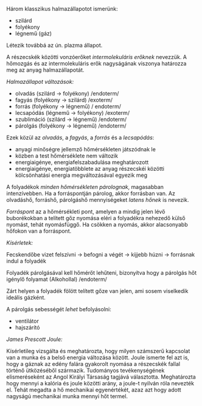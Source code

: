 Három klasszikus halmazállapotot ismerünk:

 - szilárd
 - folyékony
 - légnemű (gáz)

Létezik továbbá az ún. plazma állapot.

A részecskék közötti vonzóerőket *intermolekuláris erőknek* nevezzük. A hőmozgás és az intermolekuláris erők nagyságának viszonya határozza meg az anyag halmazállapotát.

*Halmazállapot változások:*
 - olvadás (szilárd → folyékony) /endoterm/
 - fagyás (folyékony → szilárd) /exoterm/
 - forrás (folyékony → légnemű) / endoterm/
 - lecsapódás (légnemű → folyékony) /exoterm/
 - szublimáció (szilárd → légnemű) /endoterm/
 - párolgás (folyékony → légnemű) /endoterm/

Ezek közül az *olvadás*, a *fagyás*, a *forrás* és a *lecsapódás*:

 - anyagi minőségre jellemző hőmérsékleten játszódnak le
 - közben a test hőmérséklete nem változik
 - energiaigénye, energiafelszabadulása meghatározott
 - energiaigénye, energiatöbblete az anyag részecskéi közötti kölcsönhatási energia megváltozásával egyezik meg

A folyadékok *minden hőmérsékleten párolognak*, magasabban intenzívebben. Ha a forráspontján párolog, akkor forrásban van.
Az olvadáshő, forráshő, párolgáshő mennyiségeket *latens hőnek* is nevezik.

*Forráspont* az a hőmérsékleti pont, amelyen a mindig jelen lévő buborékokban a telített gőz nyomása eléri a folyadékra nehezedő külső nyomást, tehát nyomásfüggő. Ha csökken a nyomás, akkor alacsonyabb hőfokon van a forráspont.

*Kísérletek:*

Fecskendőbe vizet felszívni → befogni a végét → kijjebb húzni → forrásnak indul a folyadék

Folyadék párolgásával kell hőmérőt lehűteni, bizonyítva hogy a párolgás hőt igénylő folyamat (Alkohollal) /endoterm/

Zárt helyen a folyadék fölött telített gőze van jelen, ami sosem viselkedik ideális gázként.

A párolgás sebességét *lehet* befolyásolni:

 - ventilátor
 - hajszárító

*James Prescott Joule:*

Kísérletileg vizsgálta és meghatározta, hogy milyen számszerű kapcsolat van a munka és a belső energia változása között. Joule ismerte fel azt is, hogy a gáznak az edény falára gyakorolt nyomása a részecskék fallal történő ütközéséből származik. Tudományos tevékenységének elismeréseként az Angol Királyi Társaság tagjává választotta. Meghatározta hogy mennyi a kalória és joule közötti arány, a joule-t nyilván róla nevezték el. Tehát megadta a hő mechanikai egyenértékét, azaz azt hogy adott nagyságú mechanikai munka mennyi hőt termel.
